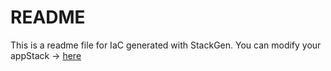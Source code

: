 # README
This is a readme file for IaC generated with StackGen.
You can modify your appStack -> [here](http://main.dev.stackgen.com/appstacks/f4ce0dd4-5bba-46c8-b1f2-925389a2ed96)
